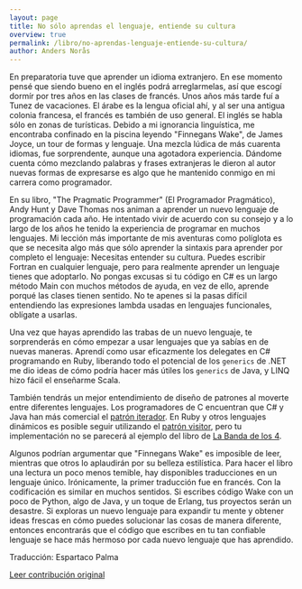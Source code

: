 ```yaml
---
layout: page
title: No sólo aprendas el lenguaje, entiende su cultura
overview: true
permalink: /libro/no-aprendas-lenguaje-entiende-su-cultura/
author: Anders Norås
---
```


En preparatoria tuve que aprender un idioma extranjero. En ese momento pensé que siendo bueno en el inglés podrá arreglarmelas, así que escogí dormír por tres años en las clases de francés. Unos años más tarde fuí a Tunez de vacaciones. El árabe es la lengua oficial ahí, y al ser una antigua colonia francesa, el francés es también de uso general. El inglés se habla sólo en zonas de turísticas. Debido a mi ignorancia linguística, me encontraba confinado en la piscina leyendo "Finnegans Wake", de James Joyce, un tour de formas y lenguaje. Una mezcla lúdica  de más cuarenta idiomas, fue sorprendente, aunque una agotadora experiencia. Dándome cuenta cómo mezclando palabras y frases extranjeras le dieron al autor nuevas formas de expresarse es algo que he mantenido conmigo en mi carrera como programador.

En su libro, "The Pragmatic Programmer" (El Programador Pragmático), Andy Hunt y Dave Thomas nos animan a aprender un nuevo lenguaje de programación cada año. He intentado vivir de acuerdo con su consejo y a lo largo de los años he tenido la experiencia de programar en muchos lenguajes. Mi lección más importante de mis aventuras como políglota es que se necesita algo más que sólo aprender la sintaxis para aprender por completo el lenguaje: Necesitas entender su cultura. Puedes escribir Fortran en cualquier lenguaje, pero para realmente aprender un lenguaje tienes que adoptarlo. No pongas excusas si tu código en C# es un largo método Main con muchos métodos de ayuda, en vez de ello, aprende porqué las clases tienen sentido. No te apenes si la pasas difícil entendiendo las expresiones lambda usadas en lenguajes funcionales, oblígate a usarlas.

Una vez que hayas aprendido las trabas de un nuevo lenguaje, te sorprenderás en cómo empezar a usar lenguajes que ya sabías en de nuevas maneras. Aprendí como usar eficazmente los delegates en C# programando en Ruby, liberando todo el potencial de los `generics` de .NET me dio ideas de cómo podría hacer más útiles los `generics` de Java, y LINQ hizo fácil el enseñarme Scala.

También tendrás un mejor entendimiento de diseño de patrones al moverte entre diferentes lenguajes. Los programadores de C encuentran que C# y Java han más comercial el [patrón iterador](https://es.wikipedia.org/wiki/Iterador_%28patr%C3%B3n_de_dise%C3%B1o%29). En Ruby y otros lenguajes dinámicos  es posible seguir utilizando el [patrón visitor](https://es.wikipedia.org/wiki/Visitor_%28patr%C3%B3n_de_dise%C3%B1o%29), pero tu implementación no se parecerá al ejemplo del libro de [La Banda de los 4](http://www.amazon.com/Design-patterns-elements-reusable-object-oriented/dp/0201633612).

Algunos podrían argumentar que "Finnegans Wake" es imposible de leer, mientras que otros lo aplaudirán por su belleza estilística. Para hacer el libro una lectura un poco menos temible, hay disponibles traducciones en un lenguaje único. Irónicamente, la primer traducción fue en francés. Con la codificación es similar en muchos sentidos. Si escribes código Wake con un poco de Python, algo de Java, y un toque de Erlang, tus proyectos serán un desastre. Si exploras un nuevo lenguaje para expandir tu mente y obtener ideas frescas en cómo puedes solucionar las cosas de manera diferente, entonces encontrarás que el código que escribes en tu tan confiable lenguaje se hace más hermoso por cada nuevo lenguaje que has aprendido.


Traducción: Espartaco Palma

[Leer contribución original](http://programmer.97things.oreilly.com/wiki/index.php/Don%27t_Just_Learn_the_Language%2C_Understand_its_Culture)
